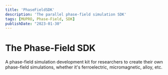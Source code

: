 ```yaml
---
title: 'PhaseFieldSDK'
description: 'The parallel phase-field simulation SDK'
tags: [MUPRO, Phase-Field, SDK]
publishDate: "2023-01-30"
---
```


# The Phase-Field SDK
A phase-field simulation development kit for researchers to create their own phase-field simulations, whether it's ferroelectric, micromagnetic, alloy, etc.